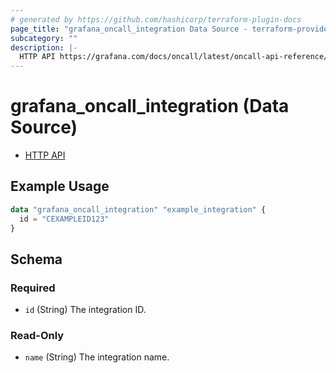 ```yaml
---
# generated by https://github.com/hashicorp/terraform-plugin-docs
page_title: "grafana_oncall_integration Data Source - terraform-provider-grafana"
subcategory: ""
description: |-
  HTTP API https://grafana.com/docs/oncall/latest/oncall-api-reference/integrations/
---
```


# grafana_oncall_integration (Data Source)

* [HTTP API](https://grafana.com/docs/oncall/latest/oncall-api-reference/integrations/)

## Example Usage

```terraform
data "grafana_oncall_integration" "example_integration" {
  id = "CEXAMPLEID123"
}
```

<!-- schema generated by tfplugindocs -->
## Schema

### Required

- `id` (String) The integration ID.

### Read-Only

- `name` (String) The integration name.
